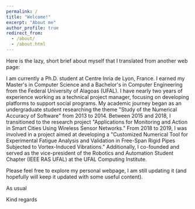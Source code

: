```yaml
---
permalink: /
title: "Welcome!"
excerpt: "About me"
author_profile: true
redirect_from: 
  - /about/
  - /about.html
---
```


Here is the lazy, short brief about myself that I translated from another web page:

I am currently a Ph.D. student at Centre Inria de Lyon, France. I earned my Master's in Computer Science and a Bachelor's in Computer Engineering from the Federal University of Alagoas (UFAL). I have nearly two years of experience working as a technical project manager, focusing on developing platforms to support social programs. My academic journey began as an undergraduate student researching the theme "Study of the Numerical Accuracy of Software" from 2013 to 2014. Between 2015 and 2018, I transitioned to the research project "Applications for Monitoring and Action in Smart Cities Using Wireless Sensor Networks." From 2018 to 2019, I was involved in a project aimed at developing a "Customized Numerical Tool for Experimental Fatigue Analysis and Validation in Free-Span Rigid Pipes Subjected to Vortex-Induced Vibrations." Additionally, I co-founded and served as the vice-president of the Robotics and Automation Student Chapter (IEEE RAS UFAL) at the UFAL Computing Institute.

Please feel free to explore my personal webpage, I am still updating it (and hopefully will keep it updated with some useful content).

As usual

Kind regards